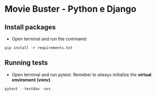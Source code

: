 # Movie Buster - Python e Django

## Install packages

- Open terminal and run the command:

```shell
pip install -r requirements.txt
```

## Running tests

- Open terminal and run pytest. Remeber to always initialize the **virtual enviroment (venv)**.

```python
pytest --testdox -vvs
```
